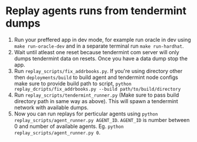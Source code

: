 # Replay agents runs from tendermint dumps

1. Run your preffered app in dev mode, for example run oracle in dev using `make run-oracle-dev` and in a separate terminal run `make run-hardhat`.
2. Wait until atleast one reset because tendermint com server will only dumps tendermint data on resets. Once you have a data dump stop the app.
3. Run `replay_scripts/fix_addrbooks.py`. If you're using directory other then `deployments/build` to build agent and tendermint node configs make sure to provide build path to script, `python replay_dcripts/fix_addrbooks.py --build path/to/build/directory`
4. Run `replay_scripts/tendermint_runner.py` (Make sure to pass build directory path in same way as above). This will spawn a tendermint network with available dumps.
5. Now  you can run replays for perticular agents using `python replay_scripts/agent_runner.py AGENT_ID`. `AGENT_ID` is number between 0 and number of available agents. Eg. `python replay_scripts/agent_runner.py 0`.